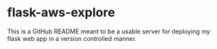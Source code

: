 # flask-aws-explore

This is a GitHub README meant to be a usable server for deploying my flask web app in a version controlled manner.
